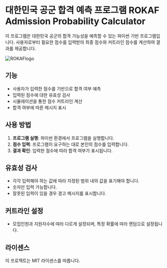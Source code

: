 # 대한민국 공군 합격 예측 프로그램  ROKAF Admission Probability Calculator

이 프로그램은 대한민국 공군의 합격 가능성을 예측할 수 있는 파이썬 기반 프로그램입니다. 사용자로부터 필요한 점수를 입력받아 최종 점수와 커트라인 점수를 계산하여 결과를 제공합니다.

![ROKAFlogo](https://i.namu.wiki/i/WoiNEG6LXg5epIwmNnH41OUFaW2JCP_BvsGZimQ1BQgnleXEseGKmGuAdlTZ0OG_JrnS_J4ztvLu-gnNPfhRBw.svg)

## 기능

- 사용자가 입력한 점수를 기반으로 합격 여부 예측
- 입력된 점수에 대한 유효성 검사
- 시뮬레이션을 통한 점수 커트라인 계산
- 합격 여부에 따른 메시지 표시 

## 사용 방법

1. **프로그램 실행**: 파이썬 환경에서 프로그램을 실행합니다.
2. **점수 입력**: 프로그램이 요구하는 대로 본인의 점수를 입력합니다.
3. **결과 확인**: 입력한 점수에 따라 합격 여부가 표시됩니다.

## 유효성 검사

- 각각 입력해야 하는 값에 따라 지정된 범위 내의 값을 표기해야 합니다.
- 숫자만 입력 가능합니다.
- 잘못된 입력이 있을 경우 경고 메시지를 표시합니다. 

## 커트라인 설정

- 모집인원과 지원자수에 따라 다르게 설정되며, 특정 확률에 따라 랜덤으로 설정됩니다.

## 라이센스

이 프로젝트는 MIT 라이센스를 따릅니다.
